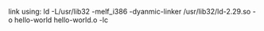 link using: 
ld -L/usr/lib32  -melf_i386 -dyanmic-linker /usr/lib32/ld-2.29.so -o hello-world hello-world.o -lc

